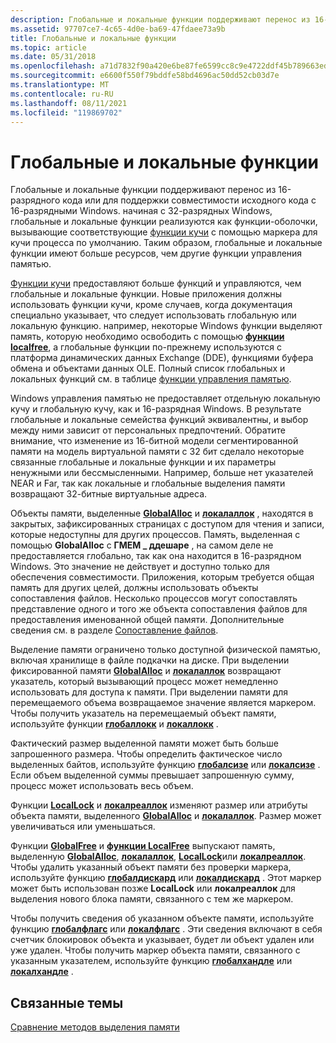 ```yaml
---
description: Глобальные и локальные функции поддерживают перенос из 16-разрядного кода или для поддержки совместимости исходного кода с 16-разрядными Windows.
ms.assetid: 97707ce7-4c65-4d0e-ba69-47fdaee73a9b
title: Глобальные и локальные функции
ms.topic: article
ms.date: 05/31/2018
ms.openlocfilehash: a71d7832f90a420e6be87fe6599cc8c9e4722ddf45b789663ed9b39eab4e5449
ms.sourcegitcommit: e6600f550f79bddfe58bd4696ac50dd52cb03d7e
ms.translationtype: MT
ms.contentlocale: ru-RU
ms.lasthandoff: 08/11/2021
ms.locfileid: "119869702"
---
```

# <a name="global-and-local-functions"></a>Глобальные и локальные функции

Глобальные и локальные функции поддерживают перенос из 16-разрядного кода или для поддержки совместимости исходного кода с 16-разрядными Windows. начиная с 32-разрядных Windows, глобальные и локальные функции реализуются как функции-оболочки, вызывающие соответствующие [функции кучи](heap-functions.md) с помощью маркера для кучи процесса по умолчанию. Таким образом, глобальные и локальные функции имеют больше ресурсов, чем другие функции управления памятью.

[Функции кучи](heap-functions.md) предоставляют больше функций и управляются, чем глобальные и локальные функции. Новые приложения должны использовать функции кучи, кроме случаев, когда документация специально указывает, что следует использовать глобальную или локальную функцию. например, некоторые Windows функции выделяют память, которую необходимо освободить с помощью [**функции localfree**](/windows/desktop/api/WinBase/nf-winbase-localfree), а глобальные функции по-прежнему используются с платформа динамических данных Exchange (DDE), функциями буфера обмена и объектами данных OLE. Полный список глобальных и локальных функций см. в таблице [функции управления памятью](memory-management-functions.md).

Windows управления памятью не предоставляет отдельную локальную кучу и глобальную кучу, как и 16-разрядная Windows. В результате глобальные и локальные семейства функций эквивалентны, и выбор между ними зависит от персональных предпочтений. Обратите внимание, что изменение из 16-битной модели сегментированной памяти на модель виртуальной памяти с 32 бит сделало некоторые связанные глобальные и локальные функции и их параметры ненужными или бессмысленными. Например, больше нет указателей NEAR и Far, так как локальные и глобальные выделения памяти возвращают 32-битные виртуальные адреса.

Объекты памяти, выделенные [**GlobalAlloc**](/windows/desktop/api/WinBase/nf-winbase-globalalloc) и [**локалаллок**](/windows/desktop/api/WinBase/nf-winbase-localalloc) , находятся в закрытых, зафиксированных страницах с доступом для чтения и записи, которые недоступны для других процессов. Память, выделенная с помощью **GlobalAlloc** с **ГМЕМ \_ ддешаре** , на самом деле не предоставляется глобально, так как она находится в 16-разрядном Windows. Это значение не действует и доступно только для обеспечения совместимости. Приложения, которым требуется общая память для других целей, должны использовать объекты сопоставления файлов. Несколько процессов могут сопоставлять представление одного и того же объекта сопоставления файлов для предоставления именованной общей памяти. Дополнительные сведения см. в разделе [Сопоставление файлов](file-mapping.md).

Выделение памяти ограничено только доступной физической памятью, включая хранилище в файле подкачки на диске. При выделении фиксированной памяти [**GlobalAlloc**](/windows/desktop/api/WinBase/nf-winbase-globalalloc) и [**локалаллок**](/windows/desktop/api/WinBase/nf-winbase-localalloc) возвращают указатель, который вызывающий процесс может немедленно использовать для доступа к памяти. При выделении памяти для перемещаемого объема возвращаемое значение является маркером. Чтобы получить указатель на перемещаемый объект памяти, используйте функции [**глобаллокк**](/windows/desktop/api/WinBase/nf-winbase-globallock) и [**локаллокк**](/windows/desktop/api/WinBase/nf-winbase-locallock) .

Фактический размер выделенной памяти может быть больше запрошенного размера. Чтобы определить фактическое число выделенных байтов, используйте функцию [**глобалсизе**](/windows/desktop/api/WinBase/nf-winbase-globalsize) или [**локалсизе**](/windows/desktop/api/WinBase/nf-winbase-localsize) . Если объем выделенной суммы превышает запрошенную сумму, процесс может использовать весь объем.

Функции [**LocalLock**](/windows/desktop/api/WinBase/nf-winbase-globalrealloc) и [**локалреаллок**](/windows/desktop/api/WinBase/nf-winbase-localrealloc) изменяют размер или атрибуты объекта памяти, выделенного [**GlobalAlloc**](/windows/desktop/api/WinBase/nf-winbase-globalalloc) и [**локалаллок**](/windows/desktop/api/WinBase/nf-winbase-localalloc). Размер может увеличиваться или уменьшаться.

Функции [**GlobalFree**](/windows/desktop/api/WinBase/nf-winbase-globalfree) и [**функции LocalFree**](/windows/desktop/api/WinBase/nf-winbase-localfree) выпускают память, выделенную [**GlobalAlloc**](/windows/desktop/api/WinBase/nf-winbase-globalalloc), [**локалаллок**](/windows/desktop/api/WinBase/nf-winbase-localalloc), [**LocalLock**](/windows/desktop/api/WinBase/nf-winbase-globalrealloc)или [**локалреаллок**](/windows/desktop/api/WinBase/nf-winbase-localrealloc). Чтобы удалить указанный объект памяти без проверки маркера, используйте функцию [**глобалдискард**](/windows/desktop/api/WinBase/nf-winbase-globaldiscard) или [**локалдискард**](/windows/win32/api/minwinbase/nf-minwinbase-localdiscard) . Этот маркер может быть использован позже **LocalLock** или **локалреаллок** для выделения нового блока памяти, связанного с тем же маркером.

Чтобы получить сведения об указанном объекте памяти, используйте функцию [**глобалфлагс**](/windows/desktop/api/WinBase/nf-winbase-globalflags) или [**локалфлагс**](/windows/desktop/api/WinBase/nf-winbase-localflags) . Эти сведения включают в себя счетчик блокировок объекта и указывает, будет ли объект удален или уже удален. Чтобы получить маркер объекта памяти, связанного с указанным указателем, используйте функцию [**глобалхандле**](/windows/desktop/api/WinBase/nf-winbase-globalhandle) или [**локалхандле**](/windows/desktop/api/WinBase/nf-winbase-localhandle) .

## <a name="related-topics"></a>Связанные темы

<dl> <dt>

[Сравнение методов выделения памяти](comparing-memory-allocation-methods.md)
</dt> </dl>

 

 
